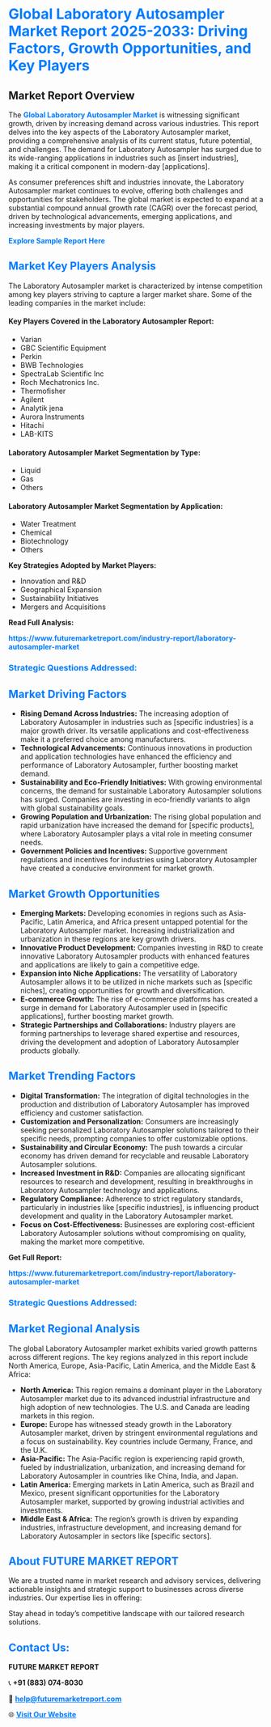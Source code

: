 <h1 style="color: #007BFF;">Global Laboratory Autosampler Market Report 2025-2033: Driving Factors, Growth Opportunities, and Key Players</h1>

<section id="overview">
<h2>Market Report Overview</h2>
<p>The <a href="https://www.futuremarketreport.com/industry-report/laboratory-autosampler-market" style="color: #007BFF; text-decoration: none;"><strong>Global Laboratory Autosampler Market</strong></a> is witnessing significant growth, driven by increasing demand across various industries. This report delves into the key aspects of the Laboratory Autosampler market, providing a comprehensive analysis of its current status, future potential, and challenges. The demand for Laboratory Autosampler has surged due to its wide-ranging applications in industries such as [insert industries], making it a critical component in modern-day [applications].</p>
<p>As consumer preferences shift and industries innovate, the Laboratory Autosampler market continues to evolve, offering both challenges and opportunities for stakeholders. The global market is expected to expand at a substantial compound annual growth rate (CAGR) over the forecast period, driven by technological advancements, emerging applications, and increasing investments by major players.</p>
</section>

<section id="overview">
<p><a href="https://www.futuremarketreport.com/request-sample/reportId=52924" style="color: #007BFF; text-decoration: none;"><strong>Explore Sample Report Here</strong></a></p>
</section>

<section id="key-players">
<h2 style="color: #007BFF;">Market Key Players Analysis</h2>
<p>The Laboratory Autosampler market is characterized by intense competition among key players striving to capture a larger market share. Some of the leading companies in the market include:</p>
<h4>Key Players Covered in the Laboratory Autosampler Report:</h4>
<ul><li>Varian</li><li>GBC Scientific Equipment</li><li>Perkin</li><li>BWB Technologies</li><li>SpectraLab Scientific Inc</li><li>Roch Mechatronics Inc.</li><li>Thermofisher</li><li>Agilent</li><li>Analytik jena</li><li>Aurora Instruments</li><li>Hitachi</li><li>LAB-KITS</li></ul>
<h4>Laboratory Autosampler Market Segmentation by Type:</h4>
<ul><li>Liquid</li><li>Gas</li><li>Others</li></ul>

<h4>Laboratory Autosampler Market Segmentation by Application:</h4>
<ul><li>Water Treatment</li><li>Chemical</li><li>Biotechnology</li><li>Others</li></ul>
<p><strong>Key Strategies Adopted by Market Players:</strong></p>
<ul>
<li>Innovation and R&D</li>
<li>Geographical Expansion</li>
<li>Sustainability Initiatives</li>
<li>Mergers and Acquisitions</li>
</ul>
</section>

<section>
<p><strong>Read Full Analysis: </strong></p><a href="https://www.futuremarketreport.com/industry-report/laboratory-autosampler-market" style="color: #007BFF; text-decoration: none;"><strong>https://www.futuremarketreport.com/industry-report/laboratory-autosampler-market</strong></a>
<h3 style="color: #007BFF;">Strategic Questions Addressed:</h3>
</section>

<section id="driving-factors">
<h2 style="color: #007BFF;">Market Driving Factors</h2>
<ul>
<li><strong>Rising Demand Across Industries:</strong> The increasing adoption of Laboratory Autosampler in industries such as [specific industries] is a major growth driver. Its versatile applications and cost-effectiveness make it a preferred choice among manufacturers.</li>
<li><strong>Technological Advancements:</strong> Continuous innovations in production and application technologies have enhanced the efficiency and performance of Laboratory Autosampler, further boosting market demand.</li>
<li><strong>Sustainability and Eco-Friendly Initiatives:</strong> With growing environmental concerns, the demand for sustainable Laboratory Autosampler solutions has surged. Companies are investing in eco-friendly variants to align with global sustainability goals.</li>
<li><strong>Growing Population and Urbanization:</strong> The rising global population and rapid urbanization have increased the demand for [specific products], where Laboratory Autosampler plays a vital role in meeting consumer needs.</li>
<li><strong>Government Policies and Incentives:</strong> Supportive government regulations and incentives for industries using Laboratory Autosampler have created a conducive environment for market growth.</li>
</ul>
</section>

<section id="growth-opportunities">
<h2 style="color: #007BFF;">Market Growth Opportunities</h2>
<ul>
<li><strong>Emerging Markets:</strong> Developing economies in regions such as Asia-Pacific, Latin America, and Africa present untapped potential for the Laboratory Autosampler market. Increasing industrialization and urbanization in these regions are key growth drivers.</li>
<li><strong>Innovative Product Development:</strong> Companies investing in R&D to create innovative Laboratory Autosampler products with enhanced features and applications are likely to gain a competitive edge.</li>
<li><strong>Expansion into Niche Applications:</strong> The versatility of Laboratory Autosampler allows it to be utilized in niche markets such as [specific niches], creating opportunities for growth and diversification.</li>
<li><strong>E-commerce Growth:</strong> The rise of e-commerce platforms has created a surge in demand for Laboratory Autosampler used in [specific applications], further boosting market growth.</li>
<li><strong>Strategic Partnerships and Collaborations:</strong> Industry players are forming partnerships to leverage shared expertise and resources, driving the development and adoption of Laboratory Autosampler products globally.</li>
</ul>
</section>

<section id="trending-factors">
<h2 style="color: #007BFF;">Market Trending Factors</h2>
<ul>
<li><strong>Digital Transformation:</strong> The integration of digital technologies in the production and distribution of Laboratory Autosampler has improved efficiency and customer satisfaction.</li>
<li><strong>Customization and Personalization:</strong> Consumers are increasingly seeking personalized Laboratory Autosampler solutions tailored to their specific needs, prompting companies to offer customizable options.</li>
<li><strong>Sustainability and Circular Economy:</strong> The push towards a circular economy has driven demand for recyclable and reusable Laboratory Autosampler solutions.</li>
<li><strong>Increased Investment in R&D:</strong> Companies are allocating significant resources to research and development, resulting in breakthroughs in Laboratory Autosampler technology and applications.</li>
<li><strong>Regulatory Compliance:</strong> Adherence to strict regulatory standards, particularly in industries like [specific industries], is influencing product development and quality in the Laboratory Autosampler market.</li>
<li><strong>Focus on Cost-Effectiveness:</strong> Businesses are exploring cost-efficient Laboratory Autosampler solutions without compromising on quality, making the market more competitive.</li>
</ul>
</section>

<section>
<p><strong>Get Full Report: </strong></p><a href="https://www.futuremarketreport.com/industry-report/laboratory-autosampler-market" style="color: #007BFF; text-decoration: none;"><strong>https://www.futuremarketreport.com/industry-report/laboratory-autosampler-market</strong></a>
<h3 style="color: #007BFF;">Strategic Questions Addressed:</h3>
</section>


<section id="regional-analysis">
<h2 style="color: #007BFF;">Market Regional Analysis</h2>
<p>The global Laboratory Autosampler market exhibits varied growth patterns across different regions. The key regions analyzed in this report include North America, Europe, Asia-Pacific, Latin America, and the Middle East & Africa:</p>
<ul>
<li><strong>North America:</strong> This region remains a dominant player in the Laboratory Autosampler market due to its advanced industrial infrastructure and high adoption of new technologies. The U.S. and Canada are leading markets in this region.</li>
<li><strong>Europe:</strong> Europe has witnessed steady growth in the Laboratory Autosampler market, driven by stringent environmental regulations and a focus on sustainability. Key countries include Germany, France, and the U.K.</li>
<li><strong>Asia-Pacific:</strong> The Asia-Pacific region is experiencing rapid growth, fueled by industrialization, urbanization, and increasing demand for Laboratory Autosampler in countries like China, India, and Japan.</li>
<li><strong>Latin America:</strong> Emerging markets in Latin America, such as Brazil and Mexico, present significant opportunities for the Laboratory Autosampler market, supported by growing industrial activities and investments.</li>
<li><strong>Middle East & Africa:</strong> The region’s growth is driven by expanding industries, infrastructure development, and increasing demand for Laboratory Autosampler in sectors like [specific sectors].</li>
</ul>
</section>

<footer>
<h2 style="color: #007BFF;">About FUTURE MARKET REPORT</h2>
<p>We are a trusted name in market research and advisory services, delivering actionable insights and strategic support to businesses across diverse industries. Our expertise lies in offering:</p>

<p>Stay ahead in today’s competitive landscape with our tailored research solutions.</p>

<h2 style="color: #007BFF;">Contact Us:</h2>
<p><strong>FUTURE MARKET REPORT</strong></p>
<p>📞 <strong>+91 (883) 074-8030</strong></p>
<p>📧 <strong><a href="mailto:help@futuremarketreport.com" style="color: #007BFF;">help@futuremarketreport.com</a></strong></p>
<p>🌐 <strong><a href="https://www.futuremarketreport.com/" style="color: #007BFF;">Visit Our Website</a></strong></p>
</footer>